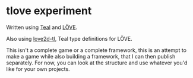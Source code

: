 # tlove experiment

Written using [Teal](https://github.com/teal-language/tl) and [LÖVE](https://love2d.org/).

Also using [love2d-tl](https://github.com/MikuAuahDark/love2d-tl), Teal type definitions for LÖVE.

This isn't a complete game or a complete framework, this is an attempt to make a game while also building a framework, that I can then publish separately.
For now, you can look at the structure and use whatever you'd like for your own projects.
